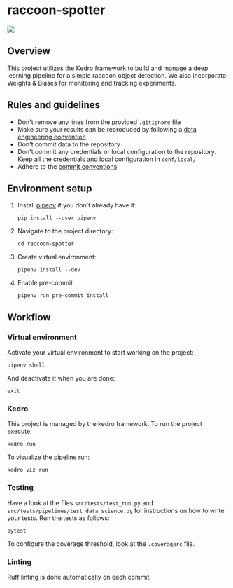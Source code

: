 # raccoon-spotter
![](https://i.imgur.com/zodNdbL.png)

## Overview
This project utilizes the Kedro framework to build and manage a deep learning pipeline for a simple raccoon object detection. We also incorporate Weights & Biases for monitoring and tracking experiments.

## Rules and guidelines
* Don't remove any lines from the provided `.gitignore` file
* Make sure your results can be reproduced by following a [data engineering convention](https://docs.kedro.org/en/stable/faq/faq.html#what-is-data-engineering-convention)
* Don't commit data to the repository
* Don't commit any credentials or local configuration to the repository. Keep all the credentials and local configuration in `conf/local/`
* Adhere to the [commit conventions](<https://www.conventionalcommits.org/en/v1.0.0/>)

## Environment setup
1. Install [pipenv](<https://pipenv.pypa.io/en/latest/>) if you don't already have it:
	```
	pip install --user pipenv
	```
2. Navigate to the project directory:
	```
	cd raccoon-spotter
	```
3. Create virtual environment:
	```
	pipenv install --dev
	```
4. Enable pre-commit
	```
	pipenv run pre-commit install
	```

## Workflow
### Virtual environment
Activate your virtual environment to start working on the project:
```
pipenv shell
```
And deactivate it when you are done:
```
exit
```

### Kedro
This project is managed by the kedro framework.
To run the project execute:
```
kedro run
```
To visualize the pipeline run:
```
kedro viz run
```

### Testing
Have a look at the files `src/tests/test_run.py` and `src/tests/pipelines/test_data_science.py` for instructions on how to write your tests. Run the tests as follows:
```
pytest
```
To configure the coverage threshold, look at the `.coveragerc` file.

### Linting
Ruff linting is done automatically on each commit.
